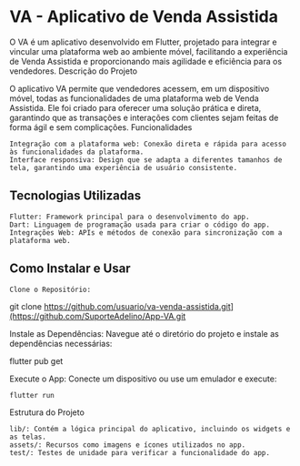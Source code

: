 # VA - Aplicativo de Venda Assistida

O VA é um aplicativo desenvolvido em Flutter, projetado para integrar e vincular uma plataforma web ao ambiente móvel, facilitando a experiência de Venda Assistida e proporcionando mais agilidade e eficiência para os vendedores.
Descrição do Projeto

O aplicativo VA permite que vendedores acessem, em um dispositivo móvel, todas as funcionalidades de uma plataforma web de Venda Assistida. Ele foi criado para oferecer uma solução prática e direta, garantindo que as transações e interações com clientes sejam feitas de forma ágil e sem complicações.
Funcionalidades

    Integração com a plataforma web: Conexão direta e rápida para acesso às funcionalidades da plataforma.
    Interface responsiva: Design que se adapta a diferentes tamanhos de tela, garantindo uma experiência de usuário consistente.

## Tecnologias Utilizadas

    Flutter: Framework principal para o desenvolvimento do app.
    Dart: Linguagem de programação usada para criar o código do app.
    Integrações Web: APIs e métodos de conexão para sincronização com a plataforma web.

## Como Instalar e Usar

    Clone o Repositório:

git clone https://github.com/usuario/va-venda-assistida.git](https://github.com/SuporteAdelino/App-VA.git

Instale as Dependências: Navegue até o diretório do projeto e instale as dependências necessárias:

flutter pub get

Execute o App: Conecte um dispositivo ou use um emulador e execute:

    flutter run

Estrutura do Projeto

    lib/: Contém a lógica principal do aplicativo, incluindo os widgets e as telas.
    assets/: Recursos como imagens e ícones utilizados no app.
    test/: Testes de unidade para verificar a funcionalidade do app.
